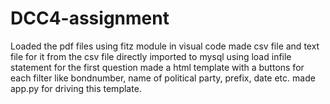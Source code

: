 # DCC4-assignment
Loaded the pdf files using fitz module in  visual code
made csv file and text file for it
from the csv file directly imported to mysql using load infile statement
for the first question made a html template with a buttons for each filter like bondnumber, name of political party, prefix, date etc.
made app.py for driving this template.
